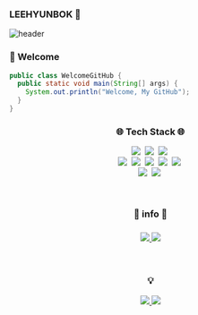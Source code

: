 ### LEEHYUNBOK 👋

![header](https://capsule-render.vercel.app/api?type=Waving&color=auto&height=300&section=header&text=LEEHYUNBOK&fontSize=90)

### 👋 Welcome
``` java
public class WelcomeGitHub {
  public static void main(String[] args) {
    System.out.println("Welcome, My GitHub");
  }
}
```



<h3 align="center">🌐 Tech Stack 🌐</h3>

<p align="center">
  <img src="https://img.shields.io/badge/Java-007396?style=flat-square&logo=Java&logoColor=white"/></a>&nbsp 
  <img src="https://img.shields.io/badge/Javascript-ffb13b?style=flat-square&logo=javascript&logoColor=white"/></a>&nbsp 
  <img src="https://img.shields.io/badge/css-1572B6?style=flat-square&logo=css3&logoColor=white"/></a>&nbsp 
  <br>
  <img src="https://img.shields.io/badge/SpringBoot-6DB33F?style=flat-square&logo=Spring&logoColor=white"/></a>&nbsp 
  <img src="https://img.shields.io/badge/Mysql-E6B91E?style=flat-square&logo=MySql&logoColor=white"/></a>&nbsp 
  <img src="https://img.shields.io/badge/aws-333664?style=flat-square&logo=amazon-aws&logoColor=white"/></a>&nbsp 
  <img src="https://img.shields.io/badge/react-222222?style=flat-square&logo=react&logoColor=61dafb"/></a>&nbsp 
  <img src="https://img.shields.io/badge/express-222222?style=flat-square&logo=Express&logoColor=ffffff"/></a>&nbsp
  <br>
  <img src="https://img.shields.io/badge/node.js-3b973b?style=flat-square&logo=Node.js&logoColor=ffffff"/></a>&nbsp 
  <img src="https://img.shields.io/badge/VS Code-007ACC?style=flat-square&logo=Visual Studio Code&logoColor=ffffff"/></a>&nbsp 
</p>

<br/>
<h3 align="center">📧 info 📧</h3>
<h3 align="center">
  <a href="mailto:l.hn.bk0905@gmail.com">
      <img src="https://img.shields.io/badge/Gmail-EA4335?style=flat&logo=Gmail&logoColor=white">
  </a>
  <a href="mailto:l.hn.bk0905@gmail.com">
      <img src="https://img.shields.io/badge/Blog-40AEF0?style=flat&logo=bloglovin&logoColor=#000000">
  </a>
</h3>
<br/>


<h3 align="center">
💡 
</h3>

<p align="center">
    <a href="https://github.com/LEEHYUNBOK">
        <img src="https://github-readme-stats.vercel.app/api?username=LEEHYUNBOK&show_icons=true&theme=radical">
    </a>
    <a href="https://solved.ac/cdemc/">
        <img src="http://mazassumnida.wtf/api/generate_badge?boj=cdemc">
    </a>
</p>
